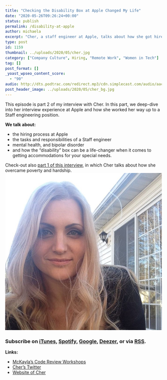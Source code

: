 ```yaml
---
title: "Checking the Disability Box at Apple Changed My Life"
date: "2020-05-26T09:26:24+00:00"
status: publish
permalink: /disability-at-apple
author: michaela
excerpt: "Cher, a staff engineer at Apple, talks about how she got hired despite her disability and mental health issues."
type: post
id: 1159
thumbnail: ../uploads/2020/05/cher.jpg
category: ["Company Culture", Hiring, "Remote Work", "Women in Tech"]
tag: []
post_format: []
_yoast_wpseo_content_score:
  - "90"
audio: http://dts.podtrac.com/redirect.mp3/cdn.simplecast.com/audio/aaca90/aaca909a-e34f-49ae-a86f-f59e4fa807f0/3560504a-0f4b-4628-8933-1f4ed66c891b/cher-part-2-ready_tc.mp3
post_header_image: ../uploads/2020/05/cher_bg.jpg
---
```


This episode is part 2 of my interview with Cher. In this part, we deep-dive into her interview experience at Apple and how she worked her way up to a Staff engineering position.

**We talk about:**

- the hiring process at Apple
- the tasks and responsibilities of a Staff engineer
- mental health, and bipolar disorder
- and how the “disability” box can be a life-changer when it comes to getting accommodations for your special needs.

Check-out also [part 1 of this interview](https://www.software-engineering-unlocked.com/from-hardship-to-apple/), in which Cher talks about how she overcame poverty and hardship.  
![](../uploads/2020/05/cher.jpg)

### Subscribe on [iTunes](https://podcasts.apple.com/at/podcast/software-engineering-unlocked/id1477527378?l=en), [Spotify](https://open.spotify.com/show/2wz1OneBIDXpbBYeuyIsJL?si=2I0R0HuaTLK6RT0f7lDIFg), [Google](https://www.google.com/podcasts?feed=aHR0cHM6Ly9mZWVkcy5zaW1wbGVjYXN0LmNvbS9LMV9tdjBDSg%3D%3D), [Deezer](https://www.deezer.com/show/465682), or via [RSS](https://www.software-engineering-unlocked.com/subscribe/).

**Links:**

- [McKayla’s Code Review Workshops](https://www.michaelagreiler.com/workshops/)
- [Cher’s Twitter](https://twitter.com/CHERdotdev)
- [Website of Cher](https://cher.dev/)
